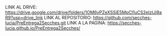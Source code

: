 LINK AL DRIVE: https://drive.google.com/drive/folders/1OM6yPZeXSSiE5MpCl1uCS2eIzIJi9aR9?usp=drive_link
LINK AL REPOSITORIO: https://github.com/secches-lucia/PreEntrega2Secches.git
LINK A LA PAGINA: https://secches-lucia.github.io/PreEntrega2Secches/